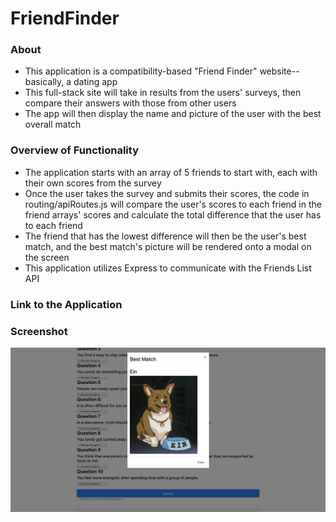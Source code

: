 # FriendFinder

### About

* This application is a compatibility-based "Friend Finder" website--basically, a dating app  
* This full-stack site will take in results from the users' surveys, then compare their answers with those from other users 
* The app will then display the name and picture of the user with the best overall match

### Overview of Functionality
* The application starts with an array of 5 friends to start with, each with their own scores from the survey
* Once the user takes the survey and submits their scores, the code in routing/apiRoutes.js will compare the user's scores to each friend in the friend arrays' scores and calculate the total difference that the user has to each friend
* The friend that has the lowest difference will then be the user's best match, and the best match's picture will be rendered onto a modal on the screen
* This application utilizes Express to communicate with the Friends List API

### Link to the Application

### Screenshot

![FriendFinder](/public/assets/images/screenshot/screenshot.png?raw=true "Friend Finder")